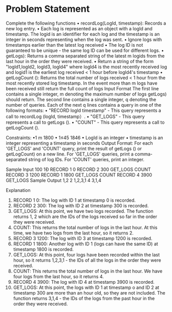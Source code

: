 # Problem Statement
Complete the following functions
• recordLog(LogId, timestamp): Records a new log entry.
• Each log is represented as an object with a logId and timestamp. The logid is an identifier for each log and the timestamp is an integer in seconds representing when the log was sent.
• Ignore logs with timestamps earlier than the latest log received
• The log ID is not guaranteed to be unique - the same log ID can be used for different logs.
• getLogs): Returns a comma separated string of the latest m logids from the last hour in the order they were received.
• Return a string of the form "logld1,logld2, logld3, logld4" where logld4 is the most recently received log and logid1 is the earliest log received < 1 hour before logld4's timestamp
• getLogCount (): Returns the total number of logs received < 1 hour from the most recently stored log timestamp. In the event more than m logs have been received still return the full count of logs
Input Format
The first line contains a single integer, m denoting the maximum number of logs getLogs) should return.
The second line contains a single integer, q denoting the number of queries. Each of the next q lines contains a query in one of the following formats:
• "RECORD logld timestamp" - This query represents a call to recordLog (logId,
timestamp）.
• "GET_LOGS" - This query represents a call to getLogs ().
• "COUNT" - This query represents a call to getLogCount ().

Constraints:
•1 m 1800
• 1≤45 1846
• LogId is an integer
• timestamp is an integer representing a timestamp in seconds
Output Format:
For each 'GET_LOGS' and 'COUNT' query, print the result
of getLogs () or getLogCount) on a new line. For 'GET_LOGS' queries, print a comma-separated string of log IDs. For 'COUNT' queries, print an integer.

Sample Input
100
1Đ
RECORD 1 0
RECORD 2 300
GET_LOGS
COUNT
RECORD 3 1200
RECORD 1 1800
GET_LOGS
COUNT
RECORD 4 3900
GET_LOGS
Sample Output
1,2
2
1,2,3,1
4
3,1,4

Explanation
1. RECORD 1 0: The log with ID 1 at timestamp 0 is recorded.
2. RECORD 2 300: The log with ID 2 at timestamp 300 is recorded.
3. GET_LOGS: At this point, we have two logs recorded. The function returns 1, 2 which are the IDs of the logs received so far in the order they were received.
4. COUNT: This returns the total number of logs in the last hour. At this time, we have two logs from the last hour, so it returns 2.
5. RECORD 3 1200: The log with ID 3 at timestamp 1200 is recorded.
6. RECORD 1 1800: Another log with ID 1 (logs can have the same ID) at timestamp 1800 is recorded.
7. GET_LOGS: At this point, four logs have been recorded within the last hour, so it returns 1,2,3,1 - the IDs of all the logs in the order they were received.
8. COUNT: This returns the total number of logs in the last hour. We have four logs from the last hour, so it returns 4.
9. RECORD 4 3900: The log with ID 4 at timestamp 3900 is recorded.
10. GET_LOGS: At this point, the logs with ID 1 at timestamp o and ID 2 at timestamp 300 are more than an hour old, so they are not included. The function returns 3,1,4 - the IDs of the logs from the past hour in the order they were received.
